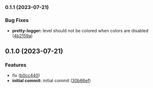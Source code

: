 ### 0.1.1 (2023-07-21)


### Bug Fixes

* **pretty-logger:** level should not be colored when colors are disabled ([4b2159a](https://github.com/abstracter-io/logman/commit/4b2159a3246acc1f7191469157483baece7d4c0b))


## 0.1.0 (2023-07-21)


### Features

* fix ([b0cc440](https://github.com/abstracter-io/logman/commit/b0cc440bf742d11b13eceeb8f6c33c6710c0e916))
* **initial commit:** initial commit ([30b66ef](https://github.com/abstracter-io/logman/commit/30b66ef7a19e0f931654147f39039c0d13def25a))


